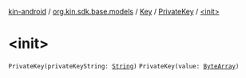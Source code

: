 [kin-android](../../../index.md) / [org.kin.sdk.base.models](../../index.md) / [Key](../index.md) / [PrivateKey](index.md) / [&lt;init&gt;](./-init-.md)

# &lt;init&gt;

`PrivateKey(privateKeyString: `[`String`](https://kotlinlang.org/api/latest/jvm/stdlib/kotlin/-string/index.html)`)`
`PrivateKey(value: `[`ByteArray`](https://kotlinlang.org/api/latest/jvm/stdlib/kotlin/-byte-array/index.html)`)`